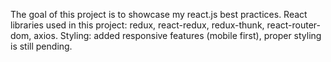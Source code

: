 The goal of this project is to showcase my react.js best practices.
React libraries used in this project: redux, react-redux, redux-thunk, react-router-dom, axios.
Styling: added responsive features (mobile first), proper styling is still pending.
